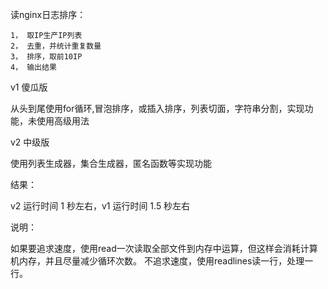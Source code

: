 读nginx日志排序：

    1， 取IP生产IP列表
    2， 去重，并统计重复数量
    3， 排序，取前10IP
    4， 输出结果

v1 傻瓜版


从头到尾使用for循环,冒泡排序，或插入排序，列表切面，字符串分割，实现功能，未使用高级用法


v2 中级版

使用列表生成器，集合生成器，匿名函数等实现功能



结果：

v2 运行时间 1 秒左右，v1 运行时间 1.5 秒左右

说明：

如果要追求速度，使用read一次读取全部文件到内存中运算，但这样会消耗计算机内存，并且尽量减少循环次数。
不追求速度，使用readlines读一行，处理一行。


